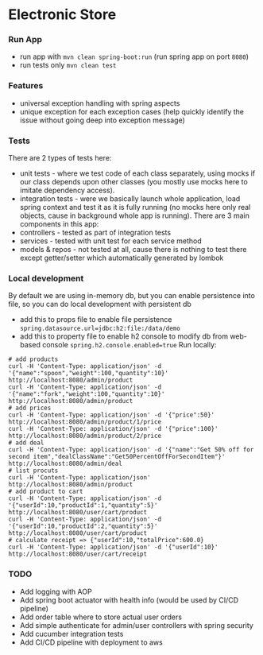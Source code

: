 # Electronic Store

### Run App
* run app with `mvn clean spring-boot:run` (run spring app on port `8080`)
* run tests only `mvn clean test`

### Features
* universal exception handling with spring aspects
* unique exception for each exception cases (help quickly identify the issue without going deep into exception message)

### Tests
There are 2 types of tests here:
* unit tests - where we test code of each class separately, using mocks if our class depends upon other classes (you mostly use mocks here to imitate dependency access).
* integration tests - were we basically launch whole application, load spring context and test it as it is fully running (no mocks here only real objects, cause in background whole app is running).
There are 3 main components in this app:
* controllers - tested as part of integration tests
* services - tested with unit test for each service method
* models & repos - not tested at all, cause there is nothing to test there except getter/setter which automatically generated by lombok

### Local development
By default we are using in-memory db, but you can enable persistence into file, so you can do local development with persistent db
* add this to props file to enable file persistence `spring.datasource.url=jdbc:h2:file:/data/demo`
* add this to property file to enable h2 console to modify db from web-based console `spring.h2.console.enabled=true`
Run locally:
```
# add products
curl -H 'Content-Type: application/json' -d '{"name":"spoon","weight":100,"quantity":10}' http://localhost:8080/admin/product
curl -H 'Content-Type: application/json' -d '{"name":"fork","weight":100,"quantity":10}' http://localhost:8080/admin/product
# add prices
curl -H 'Content-Type: application/json' -d '{"price":50}' http://localhost:8080/admin/product/1/price
curl -H 'Content-Type: application/json' -d '{"price":100}' http://localhost:8080/admin/product/2/price
# add deal
curl -H 'Content-Type: application/json' -d '{"name":"Get 50% off for second item","dealClassName":"Get50PercentOffForSecondItem"}' http://localhost:8080/admin/deal
# list procuts
curl -H 'Content-Type: application/json' http://localhost:8080/admin/product
# add product to cart
curl -H 'Content-Type: application/json' -d '{"userId":10,"productId":1,"quantity":5}' http://localhost:8080/user/cart/product
curl -H 'Content-Type: application/json' -d '{"userId":10,"productId":2,"quantity":5}' http://localhost:8080/user/cart/product
# calculate receipt => {"userId":10,"totalPrice":600.0}
curl -H 'Content-Type: application/json' -d '{"userId":10}' http://localhost:8080/user/cart/receipt
```

### TODO
* Add logging with AOP
* Add spring boot actuator with health info (would be used by CI/CD pipeline)
* Add order table where to store actual user orders
* Add simple authenticate for admin/user controllers with spring security
* Add cucumber integration tests
* Add CI/CD pipeline with deployment to aws